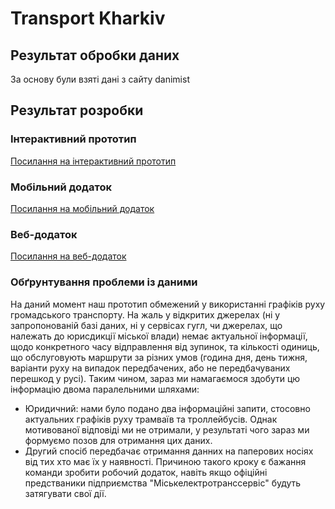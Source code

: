 # Transport Kharkiv

## Результат обробки даних
За основу були взяті дані з сайту danimist

## Результат розробки
### Інтерактивний прототип
[Посилання на інтерактивний прототип](https://marvelapp.com/1g8f37d)

### Мобільний додаток
[Посилання на мобільний додаток]()

### Веб-додаток
[Посилання на веб-додаток](https://github.com/sbiliaiev/transport-kharkiv)

### Обґрунтування проблеми із даними
На даний момент наш прототип обмежений у використанні графіків руху громадського транспорту. На жаль у відкритих джерелах (ні у запропонованій базі даних, ні у сервісах гугл, чи джерелах, що належать до юрисдикції міської влади) немає актуальної інформації, щодо конкретного часу відправлення від зупинок, та кількості одиниць, що обслуговують маршрути за різних умов (година дня, день тижня, варіанти руху на випадок передбачених, або не передбачуваних перешкод у русі). 
Таким чином, зараз ми намагаємося здобути цю інформацію двома паралельними шляхами:
- Юридичний: нами було подано два інформаційні запити, стосовно актуальних графіків руху трамваїв та троллейбусів.  Однак мотивованої відповіді ми не отримали, у результаті чого зараз ми формуємо позов для отримання цих даних.
- Другий спосіб передбачає отримання данних на паперових носіях від тих хто має їх у наявності. Причиною такого кроку є бажання команди зробити робочий додаток, навіть якщо офіційні предстваники підприємства "Міськелектротранссервіс" будуть затягувати свої дії.
